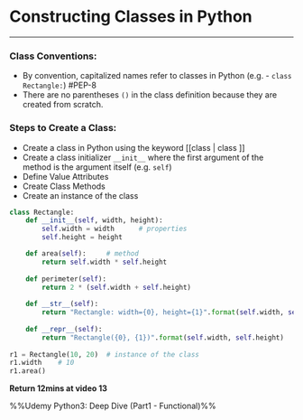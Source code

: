 # Constructing Classes in Python
---
### Class Conventions:
- By convention, capitalized names refer to classes in Python (e.g. - `class Rectangle:`)  #PEP-8
- There are no parentheses `()` in the class definition because they are created from scratch.

### Steps to Create a Class:
- Create a class in Python using the keyword [[class | class ]]
- Create a class initializer `__init__` where the first argument of the method is the argument itself (e.g. `self`)
- Define Value Attributes
- Create Class Methods
- Create an instance of the class


```python
class Rectangle:
	def __init__(self, width, height):
		self.width = width		# properties
		self.height = height

	def area(self):		# method
		return self.width * self.height
		
	def perimeter(self):
		return 2 * (self.width + self.height)
	
	def __str__(self):
		return "Rectangle: width={0}, height={1}".format(self.width, self.height)
		
	def __repr__(self):
		return "Rectangle({0}, {1})".format(self.width, self.height)
		
r1 = Rectangle(10, 20)	# instance of the class
r1.width	# 10
r1.area()
```

**Return 12mins at video 13**

%%Udemy Python3: Deep Dive (Part1 - Functional)%%


